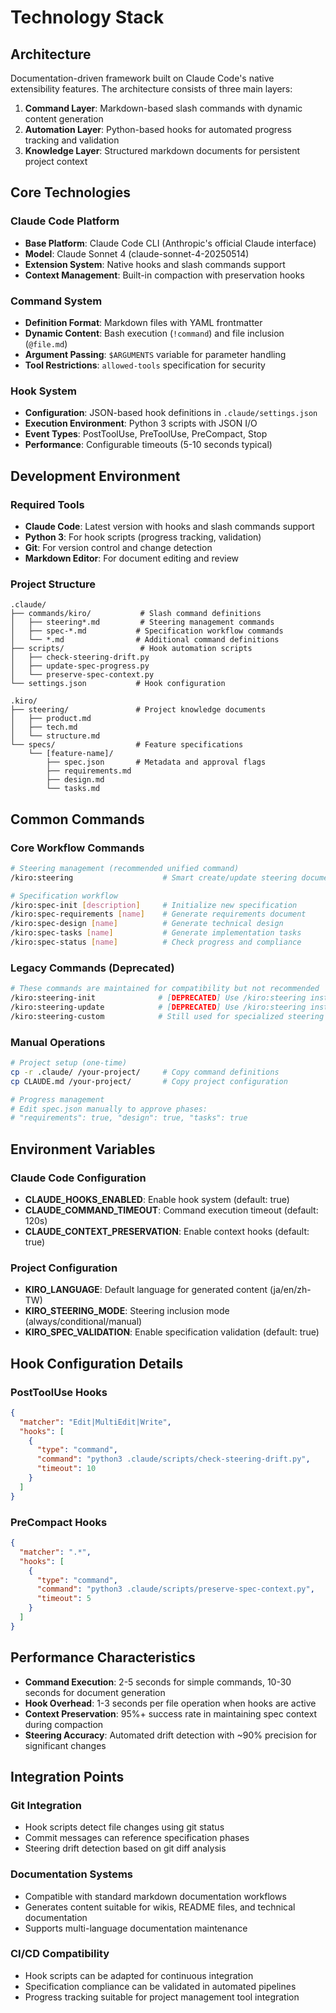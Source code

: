# Technology Stack

## Architecture

Documentation-driven framework built on Claude Code's native extensibility features. The architecture consists of three main layers:

1. **Command Layer**: Markdown-based slash commands with dynamic content generation
2. **Automation Layer**: Python-based hooks for automated progress tracking and validation
3. **Knowledge Layer**: Structured markdown documents for persistent project context

## Core Technologies

### Claude Code Platform
- **Base Platform**: Claude Code CLI (Anthropic's official Claude interface)
- **Model**: Claude Sonnet 4 (claude-sonnet-4-20250514)
- **Extension System**: Native hooks and slash commands support
- **Context Management**: Built-in compaction with preservation hooks

### Command System
- **Definition Format**: Markdown files with YAML frontmatter
- **Dynamic Content**: Bash execution (`!command`) and file inclusion (`@file.md`)
- **Argument Passing**: `$ARGUMENTS` variable for parameter handling
- **Tool Restrictions**: `allowed-tools` specification for security

### Hook System
- **Configuration**: JSON-based hook definitions in `.claude/settings.json`
- **Execution Environment**: Python 3 scripts with JSON I/O
- **Event Types**: PostToolUse, PreToolUse, PreCompact, Stop
- **Performance**: Configurable timeouts (5-10 seconds typical)

## Development Environment

### Required Tools
- **Claude Code**: Latest version with hooks and slash commands support
- **Python 3**: For hook scripts (progress tracking, validation)
- **Git**: For version control and change detection
- **Markdown Editor**: For document editing and review

### Project Structure
```
.claude/
├── commands/kiro/           # Slash command definitions
│   ├── steering*.md         # Steering management commands
│   ├── spec-*.md           # Specification workflow commands
│   └── *.md                # Additional command definitions
├── scripts/                 # Hook automation scripts
│   ├── check-steering-drift.py
│   ├── update-spec-progress.py
│   └── preserve-spec-context.py
└── settings.json           # Hook configuration

.kiro/
├── steering/               # Project knowledge documents
│   ├── product.md
│   ├── tech.md
│   └── structure.md
└── specs/                  # Feature specifications
    └── [feature-name]/
        ├── spec.json       # Metadata and approval flags
        ├── requirements.md
        ├── design.md
        └── tasks.md
```

## Common Commands

### Core Workflow Commands
```bash
# Steering management (recommended unified command)
/kiro:steering                    # Smart create/update steering documents

# Specification workflow
/kiro:spec-init [description]     # Initialize new specification
/kiro:spec-requirements [name]    # Generate requirements document
/kiro:spec-design [name]          # Generate technical design
/kiro:spec-tasks [name]           # Generate implementation tasks
/kiro:spec-status [name]          # Check progress and compliance
```

### Legacy Commands (Deprecated)
```bash
# These commands are maintained for compatibility but not recommended
/kiro:steering-init              # [DEPRECATED] Use /kiro:steering instead
/kiro:steering-update            # [DEPRECATED] Use /kiro:steering instead
/kiro:steering-custom            # Still used for specialized steering documents
```

### Manual Operations
```bash
# Project setup (one-time)
cp -r .claude/ /your-project/     # Copy command definitions
cp CLAUDE.md /your-project/       # Copy project configuration

# Progress management
# Edit spec.json manually to approve phases:
# "requirements": true, "design": true, "tasks": true
```

## Environment Variables

### Claude Code Configuration
- **CLAUDE_HOOKS_ENABLED**: Enable hook system (default: true)
- **CLAUDE_COMMAND_TIMEOUT**: Command execution timeout (default: 120s)
- **CLAUDE_CONTEXT_PRESERVATION**: Enable context hooks (default: true)

### Project Configuration
- **KIRO_LANGUAGE**: Default language for generated content (ja/en/zh-TW)
- **KIRO_STEERING_MODE**: Steering inclusion mode (always/conditional/manual)
- **KIRO_SPEC_VALIDATION**: Enable specification validation (default: true)

## Hook Configuration Details

### PostToolUse Hooks
```json
{
  "matcher": "Edit|MultiEdit|Write",
  "hooks": [
    {
      "type": "command",
      "command": "python3 .claude/scripts/check-steering-drift.py",
      "timeout": 10
    }
  ]
}
```

### PreCompact Hooks  
```json
{
  "matcher": ".*",
  "hooks": [
    {
      "type": "command", 
      "command": "python3 .claude/scripts/preserve-spec-context.py",
      "timeout": 5
    }
  ]
}
```

## Performance Characteristics

- **Command Execution**: 2-5 seconds for simple commands, 10-30 seconds for document generation
- **Hook Overhead**: 1-3 seconds per file operation when hooks are active
- **Context Preservation**: 95%+ success rate in maintaining spec context during compaction
- **Steering Accuracy**: Automated drift detection with ~90% precision for significant changes

## Integration Points

### Git Integration
- Hook scripts detect file changes using git status
- Commit messages can reference specification phases
- Steering drift detection based on git diff analysis

### Documentation Systems
- Compatible with standard markdown documentation workflows
- Generates content suitable for wikis, README files, and technical documentation
- Supports multi-language documentation maintenance

### CI/CD Compatibility
- Hook scripts can be adapted for continuous integration
- Specification compliance can be validated in automated pipelines
- Progress tracking suitable for project management tool integration